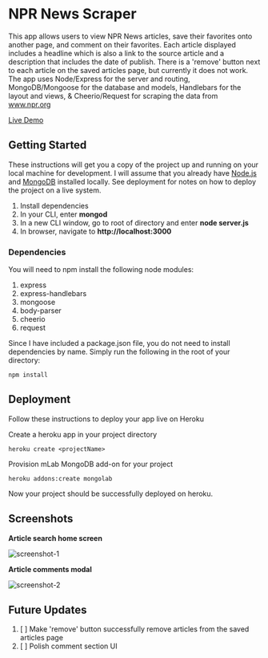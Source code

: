# NPR News Scraper

This app allows users to view NPR News articles, save their favorites onto another page, and comment on their favorites. Each article displayed includes a headline which is also a link to the source article and a description that includes the date of publish. There is a 'remove' button next to each article on the saved articles page, but currently it does not work. The app uses Node/Express for the server and routing, MongoDB/Mongoose for the database and models, Handlebars for the layout and views, & Cheerio/Request for scraping the data from www.npr.org

[Live Demo](https://news-scraper-npr.herokuapp.com/)

## Getting Started

These instructions will get you a copy of the project up and running on your local machine for development. I will assume that you already have [Node.js](https://nodejs.org/en/) and [MongoDB](https://www.mongodb.com/) installed locally. See deployment for notes on how to deploy the project on a live system.

1. Install dependencies
2. In your CLI, enter **mongod**
3. In a new CLI window, go to root of directory and enter **node server.js**
4. In browser, navigate to **http://localhost:3000**

### Dependencies

You will need to npm install the following node modules:

1. express
2. express-handlebars
3. mongoose
4. body-parser
5. cheerio
6. request

Since I have included a package.json file, you do not need to install dependencies by name. Simply run the following in the root of your directory:

```
npm install
```

## Deployment

Follow these instructions to deploy your app live on Heroku

Create a heroku app in your project directory
```
heroku create <projectName>
```

Provision mLab MongoDB add-on for your project
```
heroku addons:create mongolab
```

Now your project should be successfully deployed on heroku.

## Screenshots

**Article search home screen**

![screenshot-1](https://i.imgur.com/VhR7fas.png)

**Article comments modal**

![screenshot-2](https://i.imgur.com/uHUyrhi.png)

## Future Updates

1. [ ] Make 'remove' button successfully remove articles from the saved articles page
2. [ ] Polish comment section UI
